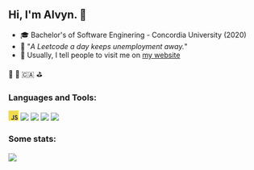 ## Hi, I'm Alvyn. 👋 

- 🎓 Bachelor's of Software Enginering - Concordia University (2020)
- 💭 "_A Leetcode a day keeps unemployment away._"
- 🔗 Usually, I tell people to visit me on [my website](https://alvynle.me)

🎾 🏒 🇨🇦 ⛳️ 

### Languages and Tools:

<code><img height="20" src="https://raw.githubusercontent.com/github/explore/80688e429a7d4ef2fca1e82350fe8e3517d3494d/topics/javascript/javascript.png"></code>
<code><img height="20" src="https://www.vectorlogo.zone/logos/typescriptlang/typescriptlang-icon.svg"></code>
<code><img height="20" src="https://www.vectorlogo.zone/logos/reactjs/reactjs-icon.svg"></code>
<code><img height="20" src="https://www.vectorlogo.zone/logos/amazon_aws/amazon_aws-icon.svg"></code>
<code><img height="20" src="https://www.vectorlogo.zone/logos/python/python-icon.svg"></code>

### Some stats:

<a href="https://github.com/alvyn279">
    <img align="center" src="https://github-readme-stats.vercel.app/api?username=alvyn279&count_private=true&show_icons=true&theme=vue" />
</a>
